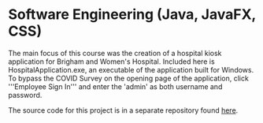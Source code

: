 # Software Engineering (Java, JavaFX, CSS)

The main focus of this course was the creation of a hospital kiosk application for Brigham and Women's Hospital. Included here is HospitalApplication.exe, an executable of the application built for Windows. To bypass the COVID Survey on the opening page of the application, click '''Employee Sign In''' and enter the 'admin' as both username and password.

The source code for this project is in a separate repository found [here](https://github.com/KeithDeSantis/Team-F-Iterations.git).
